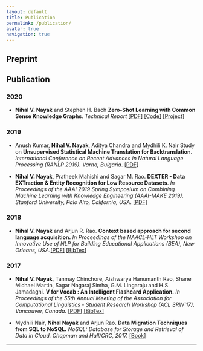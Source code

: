 ```yaml
---
layout: default
title: Publication
permalink: /publication/
avatar: true
navigation: true
---
```

## Preprint

## Publication

### 2020

- **Nihal V. Nayak** and Stephen H. Bach **Zero-Shot Learning with Common Sense Knowledge Graphs**. *Technical Report* [\[PDF\]](/assets/papers/nayak-arxiv20.pdf) [\[Code\]](https://github.com/BatsResearch/nayak-arxiv20-code) [\[Project\]](https://github.com/BatsResearch/zsl-kg)


### 2019

- Anush Kumar, **Nihal V. Nayak**, Aditya Chandra and Mydhili K. Nair Study on **Unsupervised Statistical Machine Translation for Backtranslation**. *International Conference on Recent Advances in Natural Language Processing (RANLP 2019). Varna, Bulgaria*. [\[PDF\]](/assets/papers/kumar-ranlp19.pdf)

- **Nihal V. Nayak**, Pratheek Mahishi and Sagar M. Rao. **DEXTER - Data EXTraction & Entity Recognition for Low Resource Datasets**. *In Proceedings of the AAAI 2019 Spring Symposium on Combining Machine Learning with Knowledge Engineering (AAAI-MAKE 2019). Stanford University, Palo Alto, California, USA*. [\[PDF\]](/assets/papers/nayak-aaai19.pdf)

### 2018
- **Nihal V. Nayak** and Arjun R. Rao. **Context based approach for second language acquisition.** *In Proceedings of the NAACL-HLT Workshop on Innovative Use of NLP for Building Educational Applications (BEA), New Orleans, USA.*[\[PDF\]](/assets/papers/nayak-bea18.pdf) [\[BibTex\]](http://www.aclweb.org/anthology/W18-0524.bib)

### 2017
- **Nihal V. Nayak**, Tanmay Chinchore, Aishwarya Hanumanth Rao, Shane Michael Martin, Sagar Nagaraj Simha, G.M. Lingaraju and H.S. Jamadagni. **V for Vocab : An Intelligent Flashcard Application.** *In Proceedings of the 55th Annual Meeting of the Association for Computational Linguistics - Student Research Workshop (ACL SRW'17), Vancouver, Canada.* [\[PDF\]](assets/papers/nayak-acl17.pdf) [\[BibTex\]](http://aclweb.org/anthology/P/P17/P17-3005.bib)

- Mydhili Nair, **Nihal Nayak** and Arjun Rao. **Data Migration Techniques from SQL to NoSQL.** *NoSQL: Database for Storage and Retrieval of Data in Cloud. Chapman and Hall/CRC, 2017.* [\[Book\]](https://www.crcpress.com/NoSQL-Database-for-Storage-and-Retrieval-of-Data-in-Cloud/Deka/p/book/9781498784368)

---


